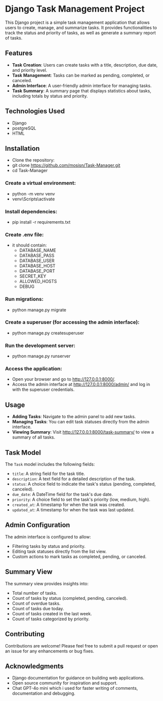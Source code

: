 # Django Task Management Project

This Django project is a simple task management application that allows users to create, manage, and summarize tasks. It provides functionalities to track the status and priority of tasks, as well as generate a summary report of tasks.

## Features

- **Task Creation**: Users can create tasks with a title, description, due date, and priority level.
- **Task Management**: Tasks can be marked as pending, completed, or canceled.
- **Admin Interface**: A user-friendly admin interface for managing tasks.
- **Task Summary**: A summary page that displays statistics about tasks, including totals by status and priority.

## Technologies Used

- Django
- postgreSQL
- HTML

## Installation

- Clone the repository:
- git clone https://github.com/mosisn/Task-Manager.git
- cd Task-Manager



### Create a virtual environment:
- python -m venv venv
- venv\Scripts\activate



### Install dependencies:
- pip install -r requirements.txt

### Create .env file:
- it should contain:
  - DATABASE_NAME
  - DATABASE_PASS
  - DATABASE_USER
  - DATABASE_HOST
  - DATABASE_PORT
  - SECRET_KEY
  - ALLOWED_HOSTS
  - DEBUG


### Run migrations:
- python manage.py migrate


### Create a superuser (for accessing the admin interface):
- python manage.py createsuperuser


### Run the development server:
- python manage.py runserver


### Access the application:
- Open your browser and go to http://127.0.0.1:8000/.
- Access the admin interface at http://127.0.0.1:8000/admin/ and log in with the superuser credentials.

## Usage

- **Adding Tasks**: Navigate to the admin panel to add new tasks.
- **Managing Tasks**: You can edit task statuses directly from the admin interface.
- **Viewing Summary**: Visit http://127.0.0.1:8000/task-summary/ to view a summary of all tasks.

## Task Model

The `Task` model includes the following fields:

- `title`: A string field for the task title.
- `description`: A text field for a detailed description of the task.
- `status`: A choice field to indicate the task's status (pending, completed, canceled).
- `due_date`: A DateTime field for the task's due date.
- `priority`: A choice field to set the task's priority (low, medium, high).
- `created_at`: A timestamp for when the task was created.
- `updated_at`: A timestamp for when the task was last updated.

## Admin Configuration

The admin interface is configured to allow:

- Filtering tasks by status and priority.
- Editing task statuses directly from the list view.
- Custom actions to mark tasks as completed, pending, or canceled.

## Summary View

The summary view provides insights into:

- Total number of tasks.
- Count of tasks by status (completed, pending, canceled).
- Count of overdue tasks.
- Count of tasks due today.
- Count of tasks created in the last week.
- Count of tasks categorized by priority.

## Contributing

Contributions are welcome! Please feel free to submit a pull request or open an issue for any enhancements or bug fixes.


## Acknowledgments

- Django documentation for guidance on building web applications.
- Open source community for inspiration and support.
- Chat GPT-4o mini which i used for faster writing of comments, documentation and debugging. 